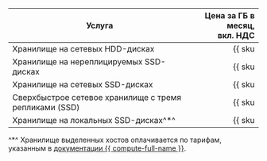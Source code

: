 | Услуга                                  | Цена за ГБ в месяц,<br>вкл. НДС                                        |
| ----- | ----: |
| Хранилище на сетевых HDD-дисках         | {{ sku|KZT|mdb.cluster.network-hdd.kafka|month|string }}               |
| Хранилище на нереплицируемых SSD-дисках | {{ sku|KZT|mdb.cluster.network-ssd-nonreplicated.kafka|month|string }} |
| Хранилище на сетевых SSD-дисках         | {{ sku|KZT|mdb.cluster.network-nvme.kafka|month|string }}              |
| Сверхбыстрое сетевое хранилище с тремя репликами (SSD) | {{ sku|KZT|mdb.cluster.network-ssd-io-m3.kafka|month|string }} |
| Хранилище на локальных SSD-дисках^*^ | {{ sku|KZT|mdb.cluster.local-nvme.kafka|month|string }}               |


^*^ Хранилище выделенных хостов оплачивается по тарифам, указанным в [документации {{ compute-full-name }}](../../compute/pricing.md#prices).
